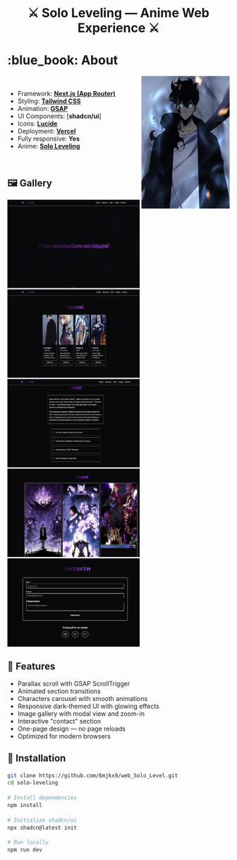 <h1 align="center"> ⚔️ Solo Leveling — Anime Web Experience ⚔️ </h1>

<!-- BADGES -->


<!-- INFORMATION -->
<h1 align="left"> :blue_book: About</h1>

<img src="public/images/Art.jpg" alt="hero" align="right" width="200px" height="300">
</br>

- Framework: [**Next.js (App Router)**](https://nextjs.org/)
- Styling: [**Tailwind CSS**](https://tailwindcss.com/)
- Animation: [**GSAP**](https://greensock.com/gsap/)
- UI Components: [**shadcn/ui**]
- Icons: [**Lucide**](https://lucide.dev/)
- Deployment: [**Vercel**](https://vercel.com/)
- Fully responsive: **Yes**
- Anime: [**Solo Leveling**](https://en.wikipedia.org/wiki/Solo_Leveling)

</br>

<!-- IMAGES -->
## 🖼️ Gallery 
<img src="public/images/osn.png" width="300" height="200" alt="gallery" />
<img src="public/images/Osn1.png" width="300" height="200" alt="gallery" />
<img src="public/images/Osn2.png" width="300" height="200" alt="gallery" />
<img src="public/images/Osn3.png" width="300" height="200" alt="gallery" />
<img src="public/images/Osn4.png" width="300" height="200" alt="gallery" />



<!-- FEATURES -->
## 🚀 Features
- Parallax scroll with GSAP ScrollTrigger
- Animated section transitions
- Characters carousel with smooth animations
- Responsive dark-themed UI with glowing effects
- Image gallery with modal view and zoom-in
- Interactive "contact" section
- One-page design — no page reloads
- Optimized for modern browsers



<!-- INSTALLATION -->
## :blue_book: Installation

```bash
git clone https://github.com/6mjkx9/web_Solo_Level.git
cd solo-leveling

# Install dependencies
npm install

# Initialize shadcn/ui
npx shadcn@latest init

# Run locally
npm run dev
